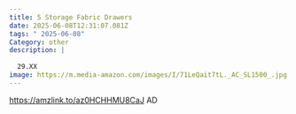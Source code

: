 ```yaml
---
title: 5 Storage Fabric Drawers
date: 2025-06-08T12:31:07.081Z
tags: " 2025-06-08"
Category: other
description: |
  
  29.XX 
image: https://m.media-amazon.com/images/I/71LeQait7tL._AC_SL1500_.jpg
---
```

https://amzlink.to/az0HCHHMU8CaJ   AD